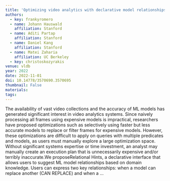```yaml
---
title: 'Optimizing video analytics with declarative model relationships'
authors:
  - key: frankyromero
  - name: Johann Hauswald
    affiliation: Stanford
  - name: Aditi Partap
    affiliation: Stanford
  - name: Daniel Kang
    affiliation: Stanford
  - name: Matei Zaharia
    affiliation: UC Berkeley
  - key: christoskozyrakis
venue: vldb
year: 2022
date: 2022-11-01
doi: 10.14778/3570690.3570695
thumbnail: False
materials:
tags:
---
```

The availability of vast video collections and the accuracy of ML models has generated significant interest in video analytics systems. Since naively processing all frames using expensive models is impractical, researchers have proposed optimizations such as selectively using faster but less accurate models to replace or filter frames for expensive models. However, these optimizations are difficult to apply on queries with multiple predicates and models, as users must manually explore a large optimization space. Without significant systems expertise or time investment, an analyst may manually create an execution plan that is unnecessarily expensive and/or terribly inaccurate.We proposeRelational Hints, a declarative interface that allows users to suggest ML model relationships based on domain knowledge. Users can express two key relationships: when a model can replace another (CAN REPLACE) and when a …

